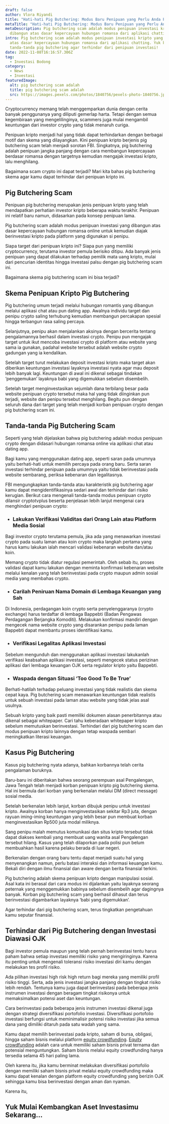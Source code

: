 ```yaml
---
draft: false
author: Vlora Riyandi
title: "Hati-hati Pig Butchering: Modus Baru Penipuan yang Perlu Anda Pahami"
metaTitle: "Hati-hati Pig Butchering: Modus Baru Penipuan yang Perlu Anda Pahami"
metaDescription: Pig butchering scam adalah modus penipuan investasi kripto yang
  dibangun atas dasar kepercayaan hubungan romansa dari aplikasi chatting.
intro: Pig butchering scam adalah modus penipuan investasi kripto yang dibangun
  atas dasar kepercayaan hubungan romansa dari aplikasi chatting. Yuk kenali
  tanda-tanda pig butchering agar terhindar dari penipuan investasi!
date: 2022-11-08T16:16:57.306Z
tag:
  - Investasi Bodong
category:
  - News
  - Investasi
featuredImage:
  alt: pig butchering scam adalah
  title: pig butchering scam adalah
  src: https://images.pexels.com/photos/1840756/pexels-photo-1840756.jpeg?auto=compress&cs=tinysrgb&w=1260&h=750&dpr=2
---
```

Cryptocurrency memang telah menggemparkan dunia dengan cerita banyak penggunanya yang diliputi gemerlap harta. Tetapi dengan semua kegembiraan yang mengelilinginya, scammers juga mulai mengambil keuntungan dari investor crypto yang tidak menaruh curiga. 

Penipuan kripto menjadi hal yang tidak dapat terhindarkan dengan berbagai motif dan skema yang dilayangkan. Kini penipuan kripto berjenis pig butchering scam telah menjadi sorotan FBI. Singkatnya, pig butchering adalah penipuan jangka panjang dengan cara membangun kepercayaan berdasar romansa dengan targetnya kemudian mengajak investasi kripto, lalu menghilang.

Bagaimana scam crypto ini dapat terjadi? Mari kita bahas pig butchering skema agar kamu dapat terhindar dari penipuan kripto ini.

## Pig Butchering Scam

Penipuan pig butchering merupakan jenis penipuan kripto yang telah mendapatkan perhatian investor kripto beberapa waktu terakhir. Penipuan ini relatif baru namun, didasarkan pada konsep penipuan lama.

Pig butchering scam adalah modus penipuan investasi yang dibangun atas dasar kepercayaan hubungan romansa online untuk kemudian diajak berinvestasi kripto pada platform yang digunakan si penipu.

Siapa target dari penipuan kripto ini? Siapa pun yang memiliki cryptocurrency, terutama investor pemula berisiko ditipu. Ada banyak jenis penipuan yang dapat dilakukan terhadap pemilik mata uang kripto, mulai dari pencurian identitas hingga investasi palsu dengan pig butchering scam ini. 

Bagaimana skema pig butchering scam ini bisa terjadi?

## Skema Penipuan Kripto Pig Butchering

Pig butchering umum terjadi melalui hubungan romantis yang dibangun melalui aplikasi chat atau pun dating app. Awalnya individu target dan penipu crypto saling terhubung kemudian membangun percakapan spesial hingga terbangun rasa saling percaya.

Selanjutnya, penipu akan menjalankan aksinya dengan bercerita tentang pengalamannya berhasil dalam investasi crypto. Penipu pun mengajak target untuk ikut mencoba investasi crypto di platform atau website yang sama ia gunakan, padahal website tersebut adalah website crypto gadungan yang ia kendalikan.

Setelah target turut melakukan deposit investasi kripto maka target akan diberikan keuntungan investasi layaknya investasi nyata agar mau deposit lebih banyak lagi. Keuntungan di awal ini dikenal sebagai tindakan ‘penggemukan’ layaknya babi yang digemukkan sebelum disembelih. 

Setelah target menginvestasikan sejumlah dana terbilang besar pada website penipuan crypto tersebut maka hal yang tidak diinginkan pun terjadi, website dan penipu tersebut menghilang. Begitu pun dengan seluruh dana dari target yang telah menjadi korban penipuan crypto dengan pig butchering scam ini.

## Tanda-tanda Pig Butchering Scam

Seperti yang telah dijelaskan bahwa pig butchering adalah modus penipuan crypto dengan didasari hubungan romansa online via aplikasi chat atau dating app. 

Bagi kamu yang menggunakan dating app, seperti saran pada umumnya yaitu berhati-hati untuk memilih percaya pada orang baru. Serta saran investasi terhindar penipuan pada umumnya yaitu tidak berinvestasi pada website sembarang, periksa kebenaran dan legalitasnya.

FBI mengungkapkan tanda-tanda atau karakteristik pig butchering agar kamu dapat mengidentifikasinya sedari awal dan terhindar dari risiko kerugian. Berikut cara mengenali tanda-tanda modus penipuan crypto dilansir cryptotvplus beserta penjelasan lebih lanjut mengenai cara menghindari penipuan crypto:

* ### Lakukan Verifikasi Validitas dari Orang Lain atau Platform Media Sosial

Bagi investor crypto terutama pemula, jika ada yang menawarkan investasi crypto pada suatu laman atau koin crypto maka langkah pertama yang harus kamu lakukan ialah mencari validasi kebenaran website dan/atau koin.

Memang crypto tidak diatur regulasi pemerintah. Oleh sebab itu, proses validasi dapat kamu lakukan dengan meminta konfirmasi kebenaran website melalui kenalan yang telah berinvestasi pada crypto maupun admin sosial media yang membahas crypto.

* ### Carilah Peniruan Nama Domain di Lembaga Keuangan yang Sah

Di Indonesia, perdagangan koin crypto serta penyelenggaranya (crypto exchange) harus terdaftar di lembaga Bappebti (Badan Pengawas Perdagangan Berjangka Komoditi). Melakukan konfirmasi mandiri dengan mengecek nama website crypto yang disarankan penipu pada laman Bappebti dapat membantu proses identifikasi kamu.

* ### Verifikasi Legalitas Aplikasi Investasi

Sebelum mengunduh dan menggunakan aplikasi investasi lakukanlah verifikasi keabsahan aplikasi investasi, seperti mengecek status perizinan aplikasi dari lembaga keuangan OJK serta regulator kripto yaitu Bappebti.

* ### Waspada dengan Situasi ‘Too Good To Be True’

Berhati-hatilah terhadap peluang investasi yang tidak realistis dan skema cepat kaya. Pig butchering scam menawarkan keuntungan tidak realistis untuk sebuah investasi pada laman atau website yang tidak jelas asal usulnya. 

Sebuah kripto yang baik pasti memiliki dokumen alasan penerbitannya atau dikenal sebagai whitepaper. Cari tahu keberadaan whitepaper kripto sebelum memutuskan berinvestasi. Terhindari dari pig butchering scam dan modus penipuan kripto lainnya dengan tetap waspada sembari meningkatkan literasi keuangan. 

## Kasus Pig Butchering

Kasus pig butchering nyata adanya, bahkan korbannya telah cerita pengalaman buruknya.

Baru-baru ini diberitakan bahwa seorang perempuan asal Pengalengan, Jawa Tengah telah menjadi korban penipuan kripto pig butchering skema. Hal ini bermula dari korban yang berkenalan melalui DM (direct message) sosial media.

Setelah berkenalan lebih lanjut, korban dibujuk penipu untuk investasi kripto. Awalnya korban hanya menginvestasikan sekitar Rp3 juta, dengan rayuan iming-iming keuntungan yang lebih besar pun membuat korban menginvestasikan Rp500 juta modal miliknya.

Sang penipu malah memutus komunikasi dan situs kripto tersebut tidak dapat diakses kembali yang membuat uang wanita asal Pengalengan tersebut hilang. Kasus yang telah dilaporkan pada polisi pun belum membuahkan hasil karena pelaku berada di luar negeri.

Berkenalan dengan orang baru tentu dapat menjadi suatu hal yang menyenangkan namun, perlu batasi interaksi dan informasi keuangan kamu. Bekali diri dengan ilmu finansial dan aware dengan berita finansial terkini.

Pig butchering adalah skema penipuan kripto dengan manipulasi sosial. Asal kata ini berasal dari cara modus ini dijalankan yaitu layaknya seorang peternak yang menggemukkan babinya sebelum disembelih agar dagingnya banyak. Korban pig butchering scam yang berhasil dihasut dan terus berinvestasi digambarkan layaknya ‘babi yang digemukkan’. 

Agar terhindar dari pig butchering scam, terus tingkatkan pengetahuan kamu seputar finansial.

## Terhindar dari Pig Butchering dengan Investasi Diawasi OJK

Bagi investor pemula maupun yang telah pernah berinvestasi tentu harus paham bahwa setiap investasi memiliki risiko yang mengiringinya. Karena itu penting untuk mengenali toleransi risiko investasi diri kamu dengan melakukan tes profil risiko.

Ada pilihan investasi high risk high return bagi mereka yang memiliki profil risiko tinggi. Serta, ada jenis investasi jangka panjang dengan tingkat risiko lebih rendah. Tentunya kamu juga dapat berinvestasi pada beberapa jenis instrumen investasi dengan beragam tingkat risikonya untuk memaksimalkan potensi aset dan keuntungan.

Cara berinvestasi pada beberapa jenis instrumen investasi dikenal juga dengan strategi diversifikasi portofolio investasi. Diversifikasi portofolio investasi berfungsi untuk meminimalisir potensi risiko investasi jika semua dana yang dimiliki ditaruh pada satu wadah yang sama.

Kamu dapat memilih berinvestasi pada kripto, saham di bursa, obligasi, hingga saham bisnis melalui platform [equity crowdfunding](https://landx.id/). [Equity crowdfunding](https://landx.id/) adalah cara untuk memiliki saham bisnis privat ternama dan potensial menguntungkan. Saham bisnis melalui equity crowdfunding hanya tersedia selama 45 hari paling lama.

Oleh karena itu, jika kamu berminat melakukan diversifikasi portofolio dengan memiliki saham bisnis privat melalui equity crowdfunding maka kamu dapat kenalan dengan platform equity crowdfunding yang berizin OJK sehingga kamu bisa berinvestasi dengan aman dan nyaman.  

Karena itu,

## Y﻿uk Mulai Kembangkan Aset Investasimu Sekarang...

[](https://app.landx.id/?utm_source=Organic+Page&utm_medium=Content+Blog&utm_campaign=BlogLandX&utm_id=Blog)